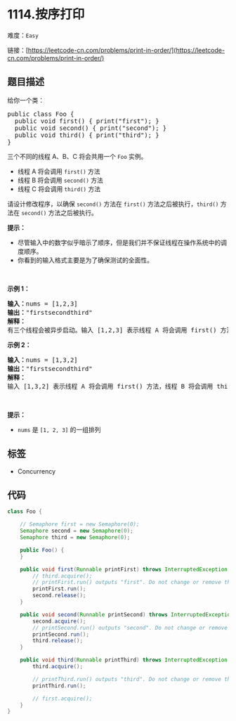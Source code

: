 # 1114.按序打印

难度：`Easy`

 链接：[https://leetcode-cn.com/problems/print-in-order/](https://leetcode-cn.com/problems/print-in-order/)

## 题目描述

<p>给你一个类：</p>

<pre>
public class Foo {
&nbsp; public void first() { print("first"); }
&nbsp; public void second() { print("second"); }
&nbsp; public void third() { print("third"); }
}</pre>

<p>三个不同的线程 A、B、C 将会共用一个&nbsp;<code>Foo</code>&nbsp;实例。</p>

<ul>
	<li>线程 A 将会调用 <code>first()</code> 方法</li>
	<li>线程 B 将会调用&nbsp;<code>second()</code> 方法</li>
	<li>线程 C 将会调用 <code>third()</code> 方法</li>
</ul>

<p>请设计修改程序，以确保 <code>second()</code> 方法在 <code>first()</code> 方法之后被执行，<code>third()</code> 方法在 <code>second()</code> 方法之后被执行。</p>

<p><strong>提示：</strong></p>

<ul>
	<li>尽管输入中的数字似乎暗示了顺序，但是我们并不保证线程在操作系统中的调度顺序。</li>
	<li>你看到的输入格式主要是为了确保测试的全面性。</li>
</ul>

<p>&nbsp;</p>

<p><strong>示例 1：</strong></p>

<pre>
<strong>输入：</strong>nums = [1,2,3]
<strong>输出：</strong>"firstsecondthird"
<strong>解释：</strong>
有三个线程会被异步启动。输入 [1,2,3] 表示线程 A 将会调用 first() 方法，线程 B 将会调用 second() 方法，线程 C 将会调用 third() 方法。正确的输出是 "firstsecondthird"。
</pre>

<p><strong>示例 2：</strong></p>

<pre>
<strong>输入：</strong>nums = [1,3,2]
<strong>输出：</strong>"firstsecondthird"
<strong>解释：</strong>
输入 [1,3,2] 表示线程 A 将会调用 first() 方法，线程 B 将会调用 third() 方法，线程 C 将会调用 second() 方法。正确的输出是 "firstsecondthird"。</pre>

<p>&nbsp;</p>

<ul>
</ul>
<strong>提示：</strong>

<ul>
	<li><code>nums</code> 是 <code>[1, 2, 3]</code> 的一组排列</li>
</ul>

## 标签

 - Concurrency 

## 代码

```java
class Foo {

    // Semaphore first = new Semaphore(0);
    Semaphore second = new Semaphore(0);
    Semaphore third = new Semaphore(0);

    public Foo() {
    }

    public void first(Runnable printFirst) throws InterruptedException {
        // third.acquire();
        // printFirst.run() outputs "first". Do not change or remove this line.
        printFirst.run();
        second.release();
    }

    public void second(Runnable printSecond) throws InterruptedException {
        second.acquire();
        // printSecond.run() outputs "second". Do not change or remove this line.
        printSecond.run();
        third.release();
    }

    public void third(Runnable printThird) throws InterruptedException {
        third.acquire();

        // printThird.run() outputs "third". Do not change or remove this line.
        printThird.run();

        // first.acquire();
    }
}
```